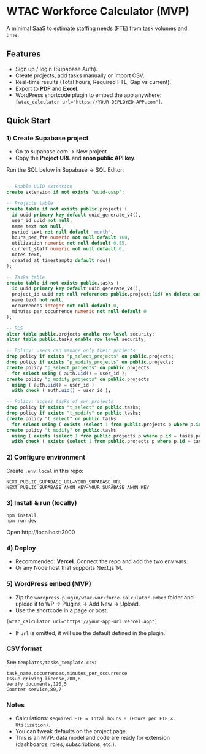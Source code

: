 
# WTAC Workforce Calculator (MVP)

A minimal SaaS to estimate staffing needs (FTE) from task volumes and time.

## Features
- Sign up / login (Supabase Auth).
- Create projects, add tasks manually or import CSV.
- Real-time results (Total hours, Required FTE, Gap vs current).
- Export to **PDF** and **Excel**.
- WordPress shortcode plugin to embed the app anywhere: `[wtac_calculator url="https://YOUR-DEPLOYED-APP.com"]`.

## Quick Start

### 1) Create Supabase project
- Go to supabase.com → New project.
- Copy the **Project URL** and **anon public API key**.

Run the SQL below in Supabase → SQL Editor:

```sql

-- Enable UUID extension
create extension if not exists "uuid-ossp";

-- Projects table
create table if not exists public.projects (
  id uuid primary key default uuid_generate_v4(),
  user_id uuid not null,
  name text not null,
  period text not null default 'month',
  hours_per_fte numeric not null default 160,
  utilization numeric not null default 0.85,
  current_staff numeric not null default 0,
  notes text,
  created_at timestamptz default now()
);

-- Tasks table
create table if not exists public.tasks (
  id uuid primary key default uuid_generate_v4(),
  project_id uuid not null references public.projects(id) on delete cascade,
  name text not null,
  occurrences integer not null default 0,
  minutes_per_occurrence numeric not null default 0
);

-- RLS
alter table public.projects enable row level security;
alter table public.tasks enable row level security;

-- Policy: users can manage only their projects
drop policy if exists "p_select_projects" on public.projects;
drop policy if exists "p_modify_projects" on public.projects;
create policy "p_select_projects" on public.projects
  for select using ( auth.uid() = user_id );
create policy "p_modify_projects" on public.projects
  using ( auth.uid() = user_id )
  with check ( auth.uid() = user_id );

-- Policy: access tasks of own projects
drop policy if exists "t_select" on public.tasks;
drop policy if exists "t_modify" on public.tasks;
create policy "t_select" on public.tasks
  for select using ( exists (select 1 from public.projects p where p.id = tasks.project_id and p.user_id = auth.uid()) );
create policy "t_modify" on public.tasks
  using ( exists (select 1 from public.projects p where p.id = tasks.project_id and p.user_id = auth.uid()) )
  with check ( exists (select 1 from public.projects p where p.id = tasks.project_id and p.user_id = auth.uid()) );

```

### 2) Configure environment
Create `.env.local` in this repo:
```
NEXT_PUBLIC_SUPABASE_URL=YOUR_SUPABASE_URL
NEXT_PUBLIC_SUPABASE_ANON_KEY=YOUR_SUPABASE_ANON_KEY
```

### 3) Install & run (locally)
```
npm install
npm run dev
```
Open http://localhost:3000

### 4) Deploy
- Recommended: **Vercel**. Connect the repo and add the two env vars.
- Or any Node host that supports Next.js 14.

### 5) WordPress embed (MVP)
- Zip the `wordpress-plugin/wtac-workforce-calculator-embed` folder and upload it to WP → Plugins → Add New → Upload.
- Use the shortcode in a page or post:
```
[wtac_calculator url="https://your-app-url.vercel.app"]
```
- If `url` is omitted, it will use the default defined in the plugin.

### CSV format
See `templates/tasks_template.csv`:
```
task_name,occurrences,minutes_per_occurrence
Issue driving license,200,8
Verify documents,120,5
Counter service,80,7
```

### Notes
- Calculations: `Required FTE = Total hours ÷ (Hours per FTE × Utilization)`.
- You can tweak defaults on the project page.
- This is an MVP: data model and code are ready for extension (dashboards, roles, subscriptions, etc.).
